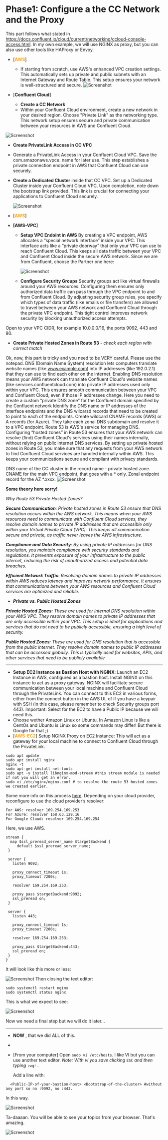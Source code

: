 # Phase1: Configure a the CC Network and the Proxy

This part follows what stated in https://docs.confluent.io/cloud/current/networking/ccloud-console-access.html.
In my own example, we will use NGINX as proxy, but you can also use other tools like HAProxy or Envoy.
- [**<span style="color:orange">AWS</span>**]  
  - If starting from scratch, use AWS's enhanced VPC creation settings. This automatically sets up private and public subnets with an Internet Gateway and Route Table. This setup ensures your network is well-structured and secure.
  ![Screenshot]( https://github.com/angietd94/confluent-webinar-connect-private-networking/blob/02d8e389d68c2ff5dcd2ea44df0e7331b5358b56/images/create_vpc_smartly.png )

- [**Confluent Cloud**]
  - **Create a CC Network**
  - Within your Confluent Cloud environment, create a new network in your desired region. Choose "Private Link" as the networking type. This network setup ensures secure and private communication between your resources in AWS and Confluent Cloud.
 
 ![Screenshot](https://github.com/angietd94/confluent-webinar-connect-private-networking/blob/02d8e389d68c2ff5dcd2ea44df0e7331b5358b56/images/create_new_network.png)
  - **Create PrivateLink Access in CC VPC**
  - Generate a PrivateLink Access in your Confluent Cloud VPC. Save the com.amazonaws.vpce.<ID> name for later use. This step establishes a private connection endpoint in AWS that Confluent Cloud can use securely.
  - **Create a Dedicated Cluster** inside that CC VPC.
    Set up a Dedicated Cluster inside your Confluent Cloud VPC. Upon completion, note down the bootstrap link provided. This link is crucial for connecting your applications to Confluent Cloud securely.

    ![Screenshot](https://github.com/angietd94/confluent-webinar-connect-private-networking/blob/7166c30d2561fb28ae77f9f8367e841ff3327644/images/bootstrap.png)
- [**<span style="color:orange">AWS</span>**]
 

- **[AWS-VPC]**
  - **Setup VPC Endoint in AWS**
        By creating a VPC endpoint, AWS allocates a “special network interface” inside your VPC. This interface acts like a “private doorway” that only your VPC can use to reach Confluent Cloud. This keeps all data traffic between your VPC and Confluent Cloud inside the secure AWS network.
    Since we are from Confluent, choose the Partner one here:

    ![Screenshot](https://github.com/angietd94/confluent-webinar-connect-private-networking/blob/f6dfba100159dc17e8c465541a22614823af061d/images/Create%20endpoint.png)
    
  - **Configure Security Groups**
 Security groups act like virtual firewalls around your AWS resources. Configuring them ensures only authorized data traffic can pass through the VPC endpoint to and from Confluent Cloud.
By adjusting security group rules, you specify which types of data traffic (like emails or file transfers) are allowed to travel between your AWS network and Confluent Cloud through the private VPC endpoint. This tight control improves network security by blocking unauthorized access attempts.

Open to your VPC CIDR, for example 10.0.0.0/16, the ports 9092, 443 and 80.
    

   - **Create Private Hosted Zones in Route 53** - _check each region with correct match_

Ok, now, this part is tricky and you need to be VERY careful. Please use the notepad.
  DNS (Domain Name System) resolution lets computers translate website names (like www.example.com) into IP addresses (like 192.0.2.1) that they can use to find each other on the internet.
Enabling DNS resolution means your AWS network can translate Confluent Cloud's website names (like services.confluentcloud.com) into private IP addresses used only within your VPC. This ensures smooth communication between your VPC and Confluent Cloud, even if those IP addresses change.
Here you need to create a custom “private DNS zone” for the Confluent domain specified by the Confluent network
Identify the DNS name or IP addresses of the interface endpoints and the DNS wilcarsd records that need to be created to point to each of the endpoints.
Create wildcard CNAME records (AWS) or A records (for Azure). They take each zonal DNS subdomain and resolve it to a VPC endpoint.
Route 53 is AWS's service for managing DNS. Configuring “hosted zones” in Route 53 ensures that your AWS network can resolve (find) Confluent Cloud's services using their names internally, without relying on public internet DNS services.
By setting up private hosted zones in Route 53, you make sure that any requests from your AWS network to find Confluent Cloud services are handled internally within AWS. This keeps your communications secure and compliant with privacy standards.

DNS name of the CC cluster in the record name - private hosted zone.
CNAME for the main VPC endpoint, that goes with a * only.
Zonal endpoint record for the AZ *.xxxx.
![Screenshot](https://github.com/angietd94/confluent-webinar-connect-private-networking/blob/7166c30d2561fb28ae77f9f8367e841ff3327644/images/Hosted_zones_setup.png)


**Some theory here sorry!**

_Why Route 53 Private Hosted Zones?_

_**Secure Communication**: Private hosted zones in Route 53 ensure that DNS resolution occurs within the AWS network. This means when your AWS resources need to communicate with Confluent Cloud services, they resolve domain names to private IP addresses that are accessible only within your Virtual Private Cloud (VPC). This keeps all communication secure and private, as traffic never leaves the AWS infrastructure._

_**Compliance and Data Security**: By using private IP addresses for DNS resolution, you maintain compliance with security standards and regulations. It prevents exposure of your infrastructure to the public internet, reducing the risk of unauthorized access and potential data breaches._

_**Efficient Network Traffic**: Resolving domain names to private IP addresses within AWS reduces latency and improves network performance. It ensures that communications between your AWS resources and Confluent Cloud services are optimized and reliable._

- _**Private vs. Public Hosted Zones**_

_**Private Hosted Zones**: These are used for internal DNS resolution within your AWS VPC. They resolve domain names to private IP addresses that are only accessible within your VPC. This setup is ideal for applications and services that do not need to be publicly accessible, ensuring a high level of security._

_**Public Hosted Zones**: These are used for DNS resolution that is accessible from the public internet. They resolve domain names to public IP addresses that can be accessed globally. This is typically used for websites, APIs, and other services that need to be publicly available_

____
 - **Setup EC2 Instance as Bastion Host with NGINX**: Launch an EC2 Instance in AWS, configured as a bastion host. Install NGINX on this instance to act as a proxy gateway. NGINX will facilitate secure communication between your local machine and Confluent Cloud through the PrivateLink. You can connect to this EC2 in various forms, either from the connect button in the AWS UI, of if you have a keypair with SSH (in this case, please remember to check Security groups port 443). Important: Select for the EC2 to have a Public IP because we will need this.
 - Choose wether Amazon Linux or Ubuntu. In Amazon Linux is like a CentOs and Ubuntu is Linux so some commands may differ! But there is Google for that ;) 
- [**<span style="color:orange">AWS-EC2</span>**] Setup NGINX Proxy on EC2 Instance: This will act as a gateway for your local machine to connect to Confluent Cloud through the PrivateLink.

```
sudo apt update
sudo apt install nginx
nginx -t
sudo apt-get install net-tools
sudo apt -y install libnginx-mod-stream #this stream module is needed if not you will get an error.
sudo vi /etc/nginx/nginx.conf # to resolve the route 53 hosted zones we created earlier.
```
Some more info on this process [here](https://www.server-world.info/en/note?os=Ubuntu_22.04&p=nginx&f=12#google_vignette).
Depending on your cloud provider, reconfigure to use the cloud provider’s resolver:
```
For AWS: resolver 169.254.169.253
For Azure: resolver 168.63.129.16
For Google Cloud: resolver 169.254.169.254
```
Here, we use AWS.
```
stream {
  map $ssl_preread_server_name $targetBackend {
     default $ssl_preread_server_name;
 }

 server {
   listen 9092;

   proxy_connect_timeout 1s;
   proxy_timeout 7200s;

   resolver 169.254.169.253;

   proxy_pass $targetBackend:9092;
   ssl_preread on;
 }

 server {
   listen 443;

   proxy_connect_timeout 1s;
   proxy_timeout 7200s;

   resolver 169.254.169.253;

   proxy_pass $targetBackend:443;
   ssl_preread on;
 }
}
```
It will look like this more or less:

![Screenshot](https://github.com/angietd94/confluent-webinar-connect-private-networking/blob/7166c30d2561fb28ae77f9f8367e841ff3327644/images/nginx_conf.png )
Then closing the text editor:
```
sudo systemctl restart nginx
sudo systemctl status nginx
```
This is what we expect to see:

![Screenshot](https://github.com/angietd94/confluent-webinar-connect-private-networking/blob/28276f3754ab5380ce86fa051b2847b8343a7f72/images/nginx_working.png)

Now we need a final step but we will do it later...
____


- **NOW** , that we did ALL of this.
- 
- [From your computer] Open ```sudo vi /etc/hosts```. I like VI but you can use another text editor. _Note: With vi you save clicking_ ```ESC``` _and then typing_ ```:wq!``` _._

  Add a line with:
```
  <Public-IP-of-your-bastion-host> <Bootstrap-of-the-cluster> #without any port so no :9092, no :443.
```
In this way.


![Screenshot](https://github.com/angietd94/confluent-webinar-connect-private-networking/blob/7166c30d2561fb28ae77f9f8367e841ff3327644/images/code_hosts.png)

Ta-daaaan. You will be able to see your topics from your browser. That's amazing.


![Screenshot](https://github.com/angietd94/confluent-webinar-connect-private-networking/blob/ea7dab092189c44c963d1a579029ddbdb3b3f197/images/Topics_visible.png)
